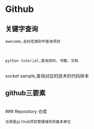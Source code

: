 # Github

## 关键字查询

    awesome,去标签类别中查询项目
<br>

    python tutorial,查询资料，书籍，文档
<br>
    socket sample,查询对应的技术的代码样本
<br>

## github三要素
<br>
###  Repository 仓库

    仓库是github项目管理储存的基本单位
